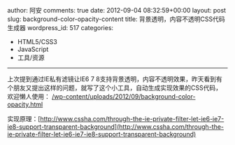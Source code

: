 author: 阿安
comments: true
date: 2012-09-04 08:32:59+00:00
layout: post
slug: background-color-opacity-content
title: 背景透明，内容不透明CSS代码生成器
wordpress_id: 517
categories:
- HTML5/CSS3
- JavaScript
- 工具/资源
---

上次提到通过IE私有滤镜让IE6 7 8支持背景透明，内容不透明效果，昨天看到有个朋友又提出这样的问题，就写了这个小工具，自动生成实现效果的CSS代码，欢迎懒人使用：
[/wp-content/uploads/2012/09/background-color-opacity.html](/wp-content/uploads/2012/09/background-color-opacity.html)

实现原理：[http://www.cssha.com/through-the-ie-private-filter-let-ie6-ie7-ie8-support-transparent-background](http://www.cssha.com/through-the-ie-private-filter-let-ie6-ie7-ie8-support-transparent-background)
